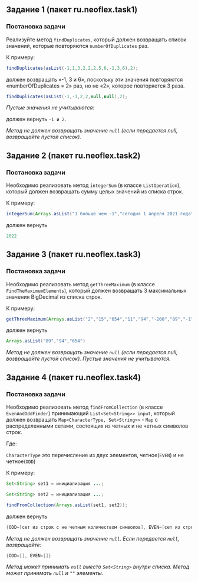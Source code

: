 ## Задание 1 (пакет ru.neoflex.task1)

### Постановка задачи

Реализуйте метод `findDuplicates`, который должен возвращать список значений, которые повторяются `numberOfDuplicates`
раз.

К примеру:

```java
findDuplicates(asList(-1,1,3,2,2,2,5,6,-1,3,6),2);
```

должен возвращать «-1, 3 и 6», поскольку эти значения повторяются «numberOfDuplicates = 2» раз, но не «2», которое
повторяется 3 раза.

```java
findDuplicates(asList(-1,-1,2,2,null,null),2);
```

_Пустые значения не учитываются:_

должен вернуть `-1 и 2`.

_Метод не должен возвращать значение  `null` (если передается null, возвращайте пустой список)._

## Задание 2 (пакет ru.neoflex.task2)

### Постановка задачи

Необходимо реализовать метод `integerSum` (в классе `ListOperation`), который должен возвращать сумму целых значений из
списка строк.

К примеру:

```java
integerSum(Arrays.asList("1 больше чем -1","сегодня 1 апреля 2021 года"));
```

должен вернуть

```java
2022
```

## Задание 3 (пакет ru.neoflex.task3)

### Постановка задачи

Необходимо реализовать метод `getThreeMaximum` (в классе `FindTheMaximumElements`), который должен возвращать 3
максимальных значения BigDecimal из списка строк.

К примеру:

```java
getThreeMaximum(Arrays.asList("2","15","654","11","94","-200","89","-1","0"));
```

должен вернуть

```java
Arrays.asList("89","94","654")
```
_Метод не должен возвращать значение  `null` (если передается null, возвращайте пустой список)._
_Пустые значения не учитываются._

## Задание 4 (пакет ru.neoflex.task4)

### Постановка задачи

Необходимо реализовать метод `findFromCollection` (в классе `EvenAndOddFinder`) принимающий `List<Set<String>> input`, 
который должен возвращать `Map<CharacterType, Set<String>>` - `Map` с распределенными сетами, состоящих из четных и не четных символов строк.

Где:

`CharacterType` это перечисление из двух элементов, четное(`EVEN`) и не четное(`ODD`)

К примеру:

```java
Set<String> set1 = инициализация ...;

Set<String> set2 = инициализация ...;

findFromCollection(Arrays.asList(set1, set2));
```

должен вернуть

```java
{ODD=[сет из строк с не четным количеством символов], EVEN=[сет из строк с четным количеством символов]}
```
_Метод не должен возвращать значение  `null`. Если передается `null`, возвращайте:_
```java
{ODD=[], EVEN=[]}
```
_Метод может принимать `null` вместо `Set<String>` внутри списка._
_Метод может принимать `null` и `""` элементы._




